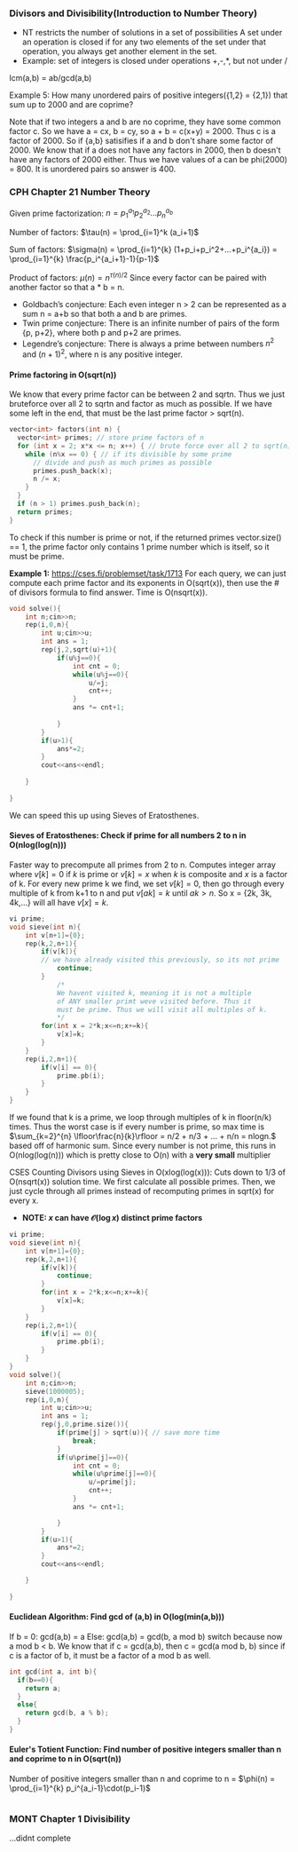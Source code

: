 ### Divisors and Divisibility(Introduction to Number Theory)
- NT restricts the number of solutions in a set of possibilities
A set under an operation is closed if for any two elements of the set under that operation, you always get another element in the set.
- Example: set of integers is closed under operations +,-,*, but not under /

lcm(a,b) = ab/gcd(a,b)

Example 5: How many unordered pairs of positive integers({1,2} = {2,1}) that sum up to 2000 and are coprime?

Note that if two integers a and b are no coprime, they have some common factor c. So we have a = cx, b = cy, so a + b = c(x+y) = 2000. Thus c is a factor of 2000. So if {a,b} satisifies if a and b don't share some factor of 2000. We know that if a does not have any factors in 2000, then b doesn't have any factors of 2000 either. Thus we have values of a can be phi(2000) = 800. It is unordered pairs so answer is 400.

### CPH Chapter 21 Number Theory 

Given prime factorization:
$n = p_1^{a_1}p_2^{a_2}...p_n^{a_b}$

Number of factors: $\tau(n) = \prod_{i=1}^k (a_i+1)$

Sum of factors: $\sigma(n) = \prod_{i=1}^{k} (1+p_i+p_i^2+...+p_i^{a_i}) = \prod_{i=1}^{k} \frac{p_i^{a_i+1}-1}{p-1}$

Product of factors: $\mu(n) = n^{\tau(n)/2}$ Since every factor can be paired with another factor so that a * b = n.

- Goldbach’s conjecture: Each even integer n > 2 can be represented as a sum n = a+b so that both a and b are primes.
- Twin prime conjecture: There is an infinite number of pairs of the form {p, p+2}, where both p and p+2 are primes.
- Legendre’s conjecture: There is always a prime between numbers $n^2$ and $(n+1)^2$, where n is any positive integer.

#### Prime factoring in O(sqrt(n))
We know that every prime factor can be between 2 and sqrtn. Thus we just bruteforce over all 2 to sqrtn and factor as much as possible. If we have some left in the end, that must be the last prime factor > sqrt(n).
```cpp
vector<int> factors(int n) {
  vector<int> primes; // store prime factors of n
  for (int x = 2; x*x <= n; x++) { // brute force over all 2 to sqrt(n)
    while (n%x == 0) { // if its divisible by some prime
      // divide and push as much primes as possible
      primes.push_back(x);
      n /= x;
    }
  }
  if (n > 1) primes.push_back(n);
  return primes;
}
```
To check if this number is prime or not, if the returned primes vector.size() == 1, the prime factor only contains 1 prime number which is itself, so it must be prime. 

**Example 1:** https://cses.fi/problemset/task/1713
For each query, we can just compute each prime factor and its exponents in O(sqrt(x)), then use the # of divisors formula to find answer. Time is O(nsqrt(x)).
```cpp
void solve(){
    int n;cin>>n;
    rep(i,0,n){
        int u;cin>>u;
        int ans = 1;
        rep(j,2,sqrt(u)+1){
            if(u%j==0){
                int cnt = 0;
                while(u%j==0){
                    u/=j;
                    cnt++;
                }
                ans *= cnt+1;
 
            }
        }
        if(u>1){
            ans*=2;
        }
        cout<<ans<<endl;
 
    }
    
}
```
We can speed this up using Sieves of Eratosthenes. 
#### Sieves of Eratosthenes: Check if prime for all numbers 2 to n in O(nlog(log(n)))
Faster way to precompute all primes from 2 to n. Computes integer array where $v[k] = 0$ if $k$ is prime or $v[k] = x$ when $k$ is composite and $x$ is a factor of k.
For every new prime k we find, we set $v[k] = 0$, then go through every multiple of k from k+1 to n and put $v[ak] = k$ until $ak > n$. So x = {2k, 3k, 4k,...} will all have $v[x] = k.$
```cpp
vi prime; 
void sieve(int n){
	int v[n+1]={0};
	rep(k,2,n+1){
		if(v[k]){ 
		// we have already visited this previously, so its not prime
			continue;
		}
			/*
			We havent visited k, meaning it is not a multiple
			of ANY smaller primt weve visited before. Thus it 
			must be prime. Thus we will visit all multiples of k.
			*/
		for(int x = 2*k;x<=n;x+=k){ 
			v[x]=k;
		}
	}
	rep(i,2,n+1){
		if(v[i] == 0){
			prime.pb(i);
		}
	}
}
```
If we found that k is a prime, we loop through multiples of k in floor(n/k) times. Thus the worst case is if every number is prime, so max time is
$\sum_{k=2}^{n} \lfloor\frac{n}{k}\rfloor = n/2 + n/3 + ... + n/n = nlogn.$ based off of harmonic sum. Since every number is not prime, this runs in O(nlog(log(n))) which is pretty close to O(n) with a **very small** multiplier

CSES Counting Divisors using Sieves in O(xlog(log(x))): Cuts down to 1/3 of O(nsqrt(x)) solution time.
We first calculate all possible primes. Then, we just cycle through all primes instead of recomputing primes in sqrt(x) for every x.
- **NOTE: $x$ can have $\mathcal{O}(\log x)$ distinct prime factors**
```cpp
vi prime; 
void sieve(int n){
	int v[n+1]={0};
	rep(k,2,n+1){
		if(v[k]){ 
			continue;
		}
		for(int x = 2*k;x<=n;x+=k){ 
			v[x]=k;
		}
	}
	rep(i,2,n+1){
		if(v[i] == 0){
			prime.pb(i);
		}
	}
}
void solve(){
    int n;cin>>n;
    sieve(1000005);
    rep(i,0,n){
        int u;cin>>u;
        int ans = 1;
        rep(j,0,prime.size()){
            if(prime[j] > sqrt(u)){ // save more time
                break;
            }
            if(u%prime[j]==0){
                int cnt = 0;
                while(u%prime[j]==0){
                    u/=prime[j];
                    cnt++;
                }
                ans *= cnt+1;

            }
        }
        if(u>1){
            ans*=2;
        }
        cout<<ans<<endl;

    }
    
}
```
#### Euclidean Algorithm: Find gcd of (a,b) in O(log(min(a,b))) 
If b = 0: gcd(a,b) = a
Else: gcd(a,b) = gcd(b, a mod b) switch because now a mod b < b.
We know that if c = gcd(a,b), then c = gcd(a mod b, b) since if c is a factor of b, it must be a factor of a mod b as well.
```cpp
int gcd(int a, int b){
  if(b==0){
    return a;
  }
  else{
    return gcd(b, a % b);
  }
}
```

#### Euler's Totient Function: Find number of positive integers smaller than n and coprime to n in O(sqrt(n))
Number of positive integers smaller than n and coprime to n = $\phi(n) = \prod_{i=1}^{k} p_i^{a_i-1}\cdot(p_i-1)$
```cpp

```

### MONT Chapter 1 Divisibility
...didnt complete






